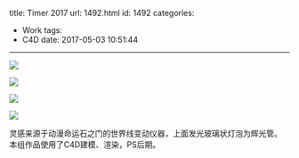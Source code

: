 title: Timer 2017
url: 1492.html
id: 1492
categories:
  - Work
tags:
  - C4D
date: 2017-05-03 10:51:44
---
![](http://image.psdpi.com/image/timer/timer_cover.png) 

<!-- less -->

![](http://image.psdpi.com/image/timer/timer_1.png) 

![](http://image.psdpi.com/image/timer/timer_2.png) 

![](http://image.psdpi.com/image/timer/timer_3.png) 

灵感来源于动漫命运石之门的世界线变动仪器，上面发光玻璃状灯泡为辉光管。 本组作品使用了C4D建模、渲染，PS后期。